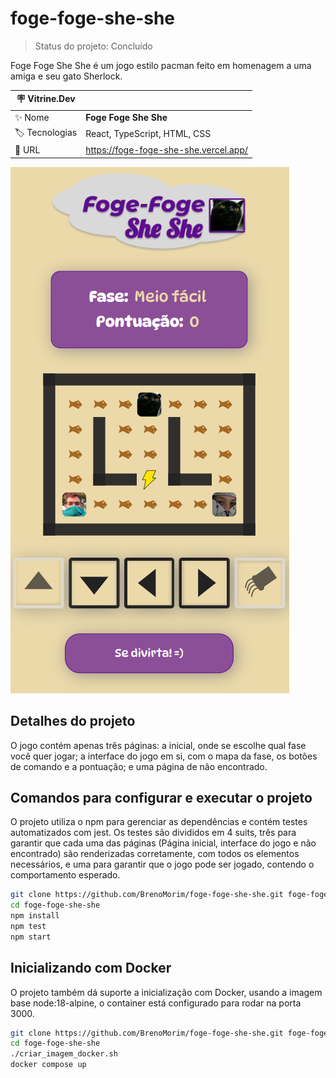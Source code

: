 # foge-foge-she-she

> Status do projeto: Concluído

Foge Foge She She é um jogo estilo pacman feito em homenagem a uma amiga e seu gato Sherlock.

| :placard: Vitrine.Dev |     |
| -------------  | --- |
| :sparkles: Nome        | **Foge Foge She She**
| :label: Tecnologias | React, TypeScript, HTML, CSS
| :rocket: URL         | https://foge-foge-she-she.vercel.app/

![](https://github.com/BrenoMorim/foge-foge-she-she/blob/main/imagem-do-projeto.png?text=pagina+inicial#vitrinedev)

## Detalhes do projeto

O jogo contém apenas três páginas: a inicial, onde se escolhe qual fase você quer jogar; a interface do jogo em si, com o mapa da fase, os botões de comando e a pontuação; e uma página de não encontrado.

## Comandos para configurar e executar o projeto

O projeto utiliza o npm para gerenciar as dependências e contém testes automatizados com jest. Os testes são divididos em 4 suits, três para garantir que cada uma das páginas (Página inicial, interface do jogo e não encontrado) são renderizadas corretamente, com todos os elementos necessários, e uma para garantir que o jogo pode ser jogado, contendo o comportamento esperado.

```bash
git clone https://github.com/BrenoMorim/foge-foge-she-she.git foge-foge-she-she
cd foge-foge-she-she
npm install
npm test
npm start
```

## Inicializando com Docker

O projeto também dá suporte a inicialização com Docker, usando a imagem base node:18-alpine, o container está configurado para rodar na porta 3000.

```bash
git clone https://github.com/BrenoMorim/foge-foge-she-she.git foge-foge-she-she
cd foge-foge-she-she
./criar_imagem_docker.sh
docker compose up
```

